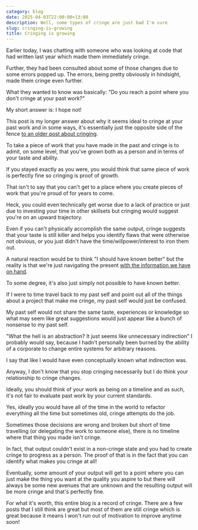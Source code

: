 ```yaml
---
category: blog
date: 2025-04-03T22:00:00+13:00
description: Well, some types of cringe are just bad I'm sure
slug: cringing-is-growing
title: Cringing is growing
---
```


Earlier today, I was chatting with someone who was looking at code that had written last year which made them immediately cringe.

Further, they had been consulted about some of those changes due to some errors popped up. The errors, being pretty obviously in hindsight, made them cringe even further.

What they wanted to know was basically: "Do you reach a point where you don't cringe at your past work?"

My short answer is: I hope not!

This post is my longer answer about why it seems ideal to cringe at your past work and in some ways, it's essentially just the opposite side of the fence [to an older post about cringing](https://utf9k.net/blog/publish-old-works/).

To take a piece of work that you have made in the past and cringe is to admit, on some level, that you've grown both as a person and in terms of your taste and ability.

If you stayed exactly as you were, you would think that same piece of work is perfectly fine so cringing is proof of growth.

That isn't to say that you can't get to a place where you create pieces of work that you're proud of for years to come.

Heck, you could even technically get worse due to a lack of practice or just due to investing your time in other skillsets but cringing would suggest you're on an upward trajectory.

Even if you can't physically accomplish the same output, cringe suggests that your taste is still killer and helps you identify flaws that were otherwise not obvious, or you just didn't have the time/willpower/interest to iron them out.

A natural reaction would be to think "I should have known better" but the reality is that we're just navigating the present [with the information we have on hand](https://en.wikipedia.org/wiki/Hindsight_bias).

To some degree, it's also just simply not possible to have known better.

If I were to time travel back to my past self and point out all of the things about a project that make me cringe, my past self would just be confused.

My past self would not share the same taste, experiences or knowledge so what may seem like great suggestions would just appear like a bunch of nonsense to my past self.

"What the hell is an abstraction? It just seems like unnecessary indirection" I probably would say, because I hadn't personally been burned by the ability of a corporate to change entire systems for arbitrary reasons.

I say that like I would have even conceptually known what indirection was.

Anyway, I don't know that you stop cringing necessarily but I do think your relationship to cringe changes.

Ideally, you should think of your work as being on a timeline and as such, it's not fair to evaluate past work by your current standards.

Yes, ideally you would have all of the time in the world to refactor everything all the time but sometimes old, cringe attempts do the job.

Sometimes those decisions are wrong and broken but short of time travelling (or delegating the work to someone else), there is no timeline where that thing you made isn't cringe.

In fact, that output couldn't exist in a non-cringe state and you had to create cringe to progress as a person. The proof of that is in the fact that you can identify what makes you cringe at all!

Eventually, some amount of your output will get to a point where you can just make the thing you want at the quality you aspire to but there will always be some new avenues that are unknown and the resulting output will be more cringe and that's perfectly fine.

For what it's worth, this entire blog is a record of cringe. There are a few posts that I still think are great but most of them are still cringe which is great because it means I won't run out of motivation to improve anytime soon!